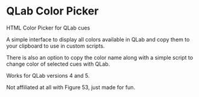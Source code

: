 # QLab Color Picker

HTML Color Picker for QLab cues

A simple interface to display all colors available in QLab and copy them to your clipboard to use in custom scripts.

There is also an option to copy the color name along with a simple script to change color of selected cues with QLab.

Works for QLab versions 4 and 5.

Not affiliated at all with Figure 53, just made for fun.